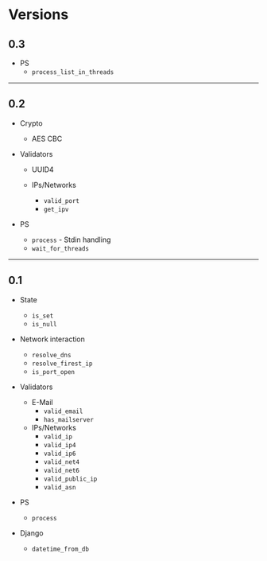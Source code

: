 # Versions

## 0.3

* PS
  * `process_list_in_threads`

----

## 0.2

* Crypto
  * AES CBC

* Validators
  * UUID4

  * IPs/Networks
    * `valid_port`
    * `get_ipv`

* PS
  * `process` - Stdin handling
  * `wait_for_threads`

----

## 0.1

* State
  * `is_set`
  * `is_null`

* Network interaction
  * `resolve_dns`
  * `resolve_firest_ip`
  * `is_port_open`

* Validators
  * E-Mail
    * `valid_email`
    * `has_mailserver`
  * IPs/Networks
    * `valid_ip`
    * `valid_ip4`
    * `valid_ip6`
    * `valid_net4`
    * `valid_net6`
    * `valid_public_ip`
    * `valid_asn`

* PS
  * `process`

* Django
  * `datetime_from_db`
